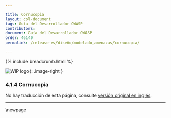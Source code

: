 ```yaml
---

title: Cornucopia
layout: col-document
tags: Guía del Desarrollador OWASP
contributors:
document: Guía del Desarrollador OWASP
order: 46140
permalink: /release-es/diseño/modelado_amenazas/cornucopia/

---
```


{% include breadcrumb.html %}

<style type="text/css">
.image-right {
  height: 180px;
  display: block;
  margin-left: auto;
  margin-right: auto;
  float: right;
}
</style>

![WIP logo](../../../../assets/images/dg_wip.png "Trabajo en curso"){: .image-right }

### 4.1.4 Cornucopia

No hay traducción de esta página, consulte [versión original en inglés][release060104].

----

[release060104]: https://github.com/OWASP/www-project-developer-guide/blob/main/release/06-design/01-threat-modeling/04-cornucopia.md

\newpage
